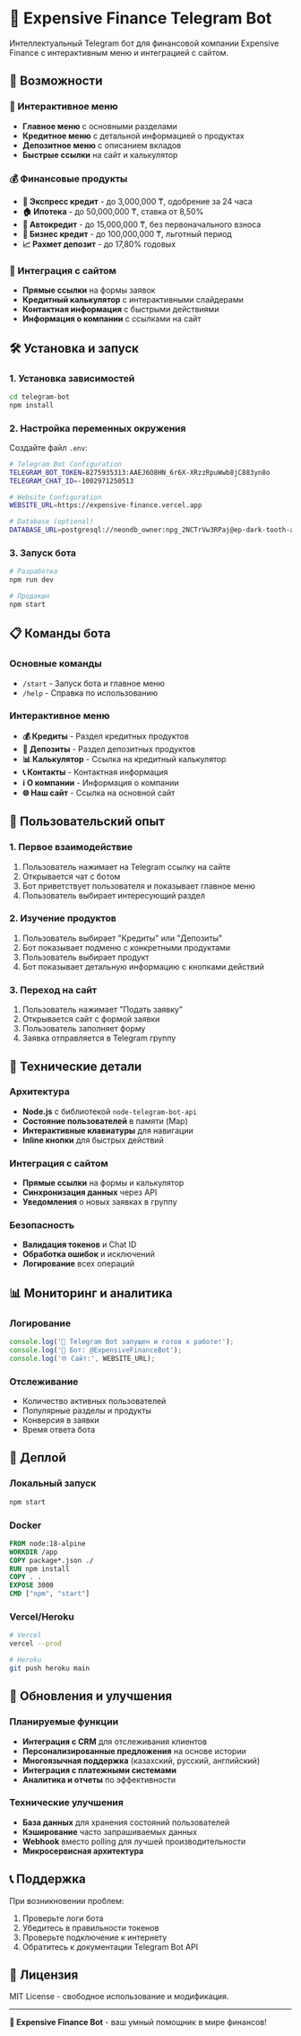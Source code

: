 # 🤖 Expensive Finance Telegram Bot

Интеллектуальный Telegram бот для финансовой компании Expensive Finance с интерактивным меню и интеграцией с сайтом.

## 🚀 Возможности

### 📱 Интерактивное меню
- **Главное меню** с основными разделами
- **Кредитное меню** с детальной информацией о продуктах
- **Депозитное меню** с описанием вкладов
- **Быстрые ссылки** на сайт и калькулятор

### 💰 Финансовые продукты
- **🚀 Экспресс кредит** - до 3,000,000 ₸, одобрение за 24 часа
- **🏠 Ипотека** - до 50,000,000 ₸, ставка от 8,50%
- **🚗 Автокредит** - до 15,000,000 ₸, без первоначального взноса
- **💼 Бизнес кредит** - до 100,000,000 ₸, льготный период
- **📈 Рахмет депозит** - до 17,80% годовых

### 🔗 Интеграция с сайтом
- **Прямые ссылки** на формы заявок
- **Кредитный калькулятор** с интерактивными слайдерами
- **Контактная информация** с быстрыми действиями
- **Информация о компании** с ссылками на сайт

## 🛠 Установка и запуск

### 1. Установка зависимостей
```bash
cd telegram-bot
npm install
```

### 2. Настройка переменных окружения
Создайте файл `.env`:
```bash
# Telegram Bot Configuration
TELEGRAM_BOT_TOKEN=8275935313:AAEJ6O8HN_6r6X-XRzzRpuWwb8jC883yn8o
TELEGRAM_CHAT_ID=-1002971250513

# Website Configuration
WEBSITE_URL=https://expensive-finance.vercel.app

# Database (optional)
DATABASE_URL=postgresql://neondb_owner:npg_2NCTrVw3RPaj@ep-dark-tooth-adac7ukk-pooler.c-2.us-east-1.aws.neon.tech/neondb?sslmode=require&channel_binding=require
```

### 3. Запуск бота
```bash
# Разработка
npm run dev

# Продакшн
npm start
```

## 📋 Команды бота

### Основные команды
- `/start` - Запуск бота и главное меню
- `/help` - Справка по использованию

### Интерактивное меню
- **💰 Кредиты** - Раздел кредитных продуктов
- **🏦 Депозиты** - Раздел депозитных продуктов
- **📊 Калькулятор** - Ссылка на кредитный калькулятор
- **📞 Контакты** - Контактная информация
- **ℹ️ О компании** - Информация о компании
- **🌐 Наш сайт** - Ссылка на основной сайт

## 🎯 Пользовательский опыт

### 1. Первое взаимодействие
1. Пользователь нажимает на Telegram ссылку на сайте
2. Открывается чат с ботом
3. Бот приветствует пользователя и показывает главное меню
4. Пользователь выбирает интересующий раздел

### 2. Изучение продуктов
1. Пользователь выбирает "Кредиты" или "Депозиты"
2. Бот показывает подменю с конкретными продуктами
3. Пользователь выбирает продукт
4. Бот показывает детальную информацию с кнопками действий

### 3. Переход на сайт
1. Пользователь нажимает "Подать заявку"
2. Открывается сайт с формой заявки
3. Пользователь заполняет форму
4. Заявка отправляется в Telegram группу

## 🔧 Технические детали

### Архитектура
- **Node.js** с библиотекой `node-telegram-bot-api`
- **Состояние пользователей** в памяти (Map)
- **Интерактивные клавиатуры** для навигации
- **Inline кнопки** для быстрых действий

### Интеграция с сайтом
- **Прямые ссылки** на формы и калькулятор
- **Синхронизация данных** через API
- **Уведомления** о новых заявках в группу

### Безопасность
- **Валидация токенов** и Chat ID
- **Обработка ошибок** и исключений
- **Логирование** всех операций

## 📊 Мониторинг и аналитика

### Логирование
```javascript
console.log('🤖 Telegram Bot запущен и готов к работе!');
console.log('📱 Бот: @ExpensiveFinanceBot');
console.log('🌐 Сайт:', WEBSITE_URL);
```

### Отслеживание
- Количество активных пользователей
- Популярные разделы и продукты
- Конверсия в заявки
- Время ответа бота

## 🚀 Деплой

### Локальный запуск
```bash
npm start
```

### Docker
```dockerfile
FROM node:18-alpine
WORKDIR /app
COPY package*.json ./
RUN npm install
COPY . .
EXPOSE 3000
CMD ["npm", "start"]
```

### Vercel/Heroku
```bash
# Vercel
vercel --prod

# Heroku
git push heroku main
```

## 🔄 Обновления и улучшения

### Планируемые функции
- **Интеграция с CRM** для отслеживания клиентов
- **Персонализированные предложения** на основе истории
- **Многоязычная поддержка** (казахский, русский, английский)
- **Интеграция с платежными системами**
- **Аналитика и отчеты** по эффективности

### Технические улучшения
- **База данных** для хранения состояний пользователей
- **Кэширование** часто запрашиваемых данных
- **Webhook** вместо polling для лучшей производительности
- **Микросервисная архитектура**

## 📞 Поддержка

При возникновении проблем:
1. Проверьте логи бота
2. Убедитесь в правильности токенов
3. Проверьте подключение к интернету
4. Обратитесь к документации Telegram Bot API

## 📄 Лицензия

MIT License - свободное использование и модификация.

---

**🤖 Expensive Finance Bot** - ваш умный помощник в мире финансов!
